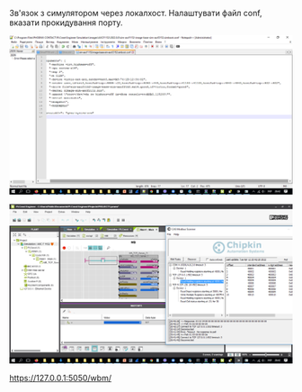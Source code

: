 Зв'язок з симулятором через локалхост. Налаштувати файл conf, вказати прокидування порту.

![image-20220610183246750](media/image-20220610183246750.png)

![image-20220610183139562](media/image-20220610183139562.png)



https://127.0.0.1:5050/wbm/